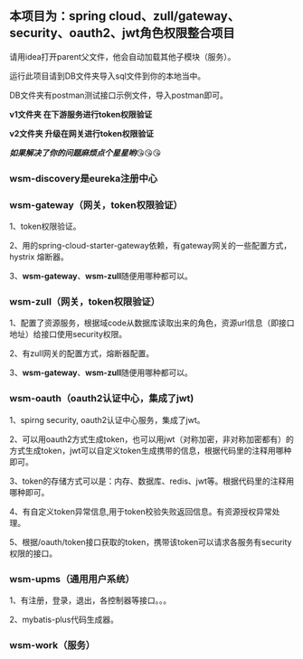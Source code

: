 ## 本项目为：spring cloud、zull/gateway、security、oauth2、jwt角色权限整合项目

请用idea打开parent父文件，他会自动加载其他子模块（服务）。

运行此项目请到DB文件夹导入sql文件到你的本地当中。

DB文件夹有postman测试接口示例文件，导入postman即可。

**v1文件夹 在下游服务进行token权限验证**

**v2文件夹 升级在网关进行token权限验证**

***如果解决了你的问题麻烦点个星星哟***😘😘😘



### wsm-discovery是eureka注册中心



### wsm-gateway（网关，token权限验证）

1、token权限验证。

2、用的spring-cloud-starter-gateway依赖，有gateway网关的一些配置方式，hystrix 熔断器。

3、**wsm-gateway**、**wsm-zull**随便用哪种都可以。



### wsm-zull（网关，token权限验证）

1、配置了资源服务，根据域code从数据库读取出来的角色，资源url信息（即接口地址）给接口使用security权限。

2、有zull网关的配置方式，熔断器配置。

3、**wsm-gateway**、**wsm-zull**随便用哪种都可以。



### wsm-oauth（oauth2认证中心，集成了jwt)

1、spirng security, oauth2认证中心服务，集成了jwt。

2、可以用oauth2方式生成token，也可以用jwt（对称加密，非对称加密都有）的方式生成token，jwt可以自定义token生成携带的信息，根据代码里的注释用哪种即可。

3、token的存储方式可以是：内存、数据库、redis、jwt等。根据代码里的注释用哪种即可。

4、有自定义token异常信息,用于token校验失败返回信息。有资源授权异常处理。

5、根据/oauth/token接口获取的token，携带该token可以请求各服务有security权限的接口。



### wsm-upms（通用用户系统）

1、有注册，登录，退出，各控制器等接口。。。

2、mybatis-plus代码生成器。



### wsm-work（服务）


